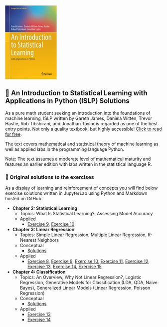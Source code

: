 ![ISLP](https://github.com/carmancater/carmancater.github.io/blob/main/assets/img/islp.jpg)

## :book: An Introduction to Statistical Learning with Applications in Python (ISLP) Solutions

As a pure math student seeking an introduction into the foundations of machine learning, ISLP written by Gareth James, Daniela Witten, Trevor Hastie, Rob Tibshirani, and Jonathan Taylor is regarded as one of the best entry points. Not only a quality textbook, but highly accessible! [Click to read for free](https://www.statlearning.com/). 

The text covers mathematical and statistical theory of machine learning as well as applied labs in the programming language Python. 

Note: The text assumes a moderate level of mathematical maturity and features an earlier edition with labs written in the statistical language R.

### :scroll: Original solutions to the exercises
As a display of learning and reinforcement of concepts you will find below exercise solutions written in JupyterLab using Python and Markdown hosted on GitHub.

- **Chapter 2: Statistical Learning**
    - Topics: What Is Statistical Learning?, Assessing Model Accuracy
    - Applied
        - [Exercise 9](https://github.com/carmancater/an-introduction-to-statistical-learning-with-applications-in-python/blob/main/Chapter%2002%20-%20Statistical%20Learning/Ch%202%20Ex%2009.ipynb), [Exercise 10](https://github.com/carmancater/an-introduction-to-statistical-learning-with-applications-in-python/blob/main/Chapter%2002%20-%20Statistical%20Learning/Ch%202%20Ex%2010.ipynb)
- **Chapter 3: Linear Regression**
    - Topics: Simple Linear Regression, Multiple Linear Regression, K-Nearest Neighbors
    - Conceptual
        - [Solutions](https://github.com/carmancater/an-introduction-to-statistical-learning-with-applications-in-python/blob/main/Chapter%2003%20-%20Linear%20Regression/Ch%203%20Conceptual.md)
    - Applied
        - [Exercise 8](https://github.com/carmancater/an-introduction-to-statistical-learning-with-applications-in-python/blob/main/Chapter%2003%20-%20Linear%20Regression/Ch%203%20Ex%2008.ipynb), [Exercise 9](https://github.com/carmancater/an-introduction-to-statistical-learning-with-applications-in-python/blob/main/Chapter%2003%20-%20Linear%20Regression/Ch%203%20Ex%2009.ipynb), [Exercise 10](https://github.com/carmancater/an-introduction-to-statistical-learning-with-applications-in-python/blob/main/Chapter%2003%20-%20Linear%20Regression/Ch%203%20Ex%2010.ipynb), [Exercise 11](https://github.com/carmancater/an-introduction-to-statistical-learning-with-applications-in-python/blob/main/Chapter%2003%20-%20Linear%20Regression/Ch%203%20Ex%2011.ipynb), [Exercise 12](https://github.com/carmancater/an-introduction-to-statistical-learning-with-applications-in-python/blob/main/Chapter%2003%20-%20Linear%20Regression/Ch%203%20Ex%2012.ipynb), [Exercise 13](https://github.com/carmancater/an-introduction-to-statistical-learning-with-applications-in-python/blob/main/Chapter%2003%20-%20Linear%20Regression/Ch%203%20Ex%2013.ipynb), [Exercise 14](https://github.com/carmancater/an-introduction-to-statistical-learning-with-applications-in-python/blob/main/Chapter%2003%20-%20Linear%20Regression/Ch%203%20Ex%2014.ipynb), [Exercise 15](https://github.com/carmancater/an-introduction-to-statistical-learning-with-applications-in-python/blob/main/Chapter%2003%20-%20Linear%20Regression/Ch%203%20Ex%2015.ipynb)
- **Chapter 4: Classification**
    - Topics: An Overview, Why Not Linear Regression?, Logistic Regression, Generative Models for Classification (LDA, QDA, Naive Bayes), Generalized Linear Models (Linear Regression, Poisson Regression)
    - Conceptual
        - [Solutions](https://github.com/carmancater/an-introduction-to-statistical-learning-with-applications-in-python/blob/main/Chapter%2004%20-%20Classification/Ch%204%20Conceptual.md)
    - Applied
        - [Exercise 13](https://github.com/carmancater/an-introduction-to-statistical-learning-with-applications-in-python/blob/main/Chapter%2004%20-%20Classification/Ch%204%20Ex%2013.ipynb)
        - [Exercise 14](https://github.com/carmancater/an-introduction-to-statistical-learning-with-applications-in-python/blob/main/Chapter%2004%20-%20Classification/Ch%204%20Ex%2014.ipynb)